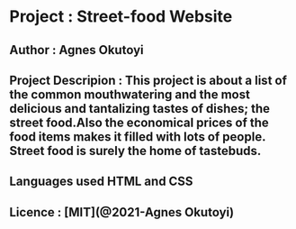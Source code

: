 # Project : Street-food Website

## Author : Agnes Okutoyi

## Project Descripion : This project is about a list of the common mouthwatering and the most delicious and tantalizing tastes of dishes; the street food.Also the economical prices of the food items makes it filled with lots of people. Street food is surely the home of tastebuds.

## Languages used  HTML and CSS

## Licence : [MIT](@2021-Agnes Okutoyi)